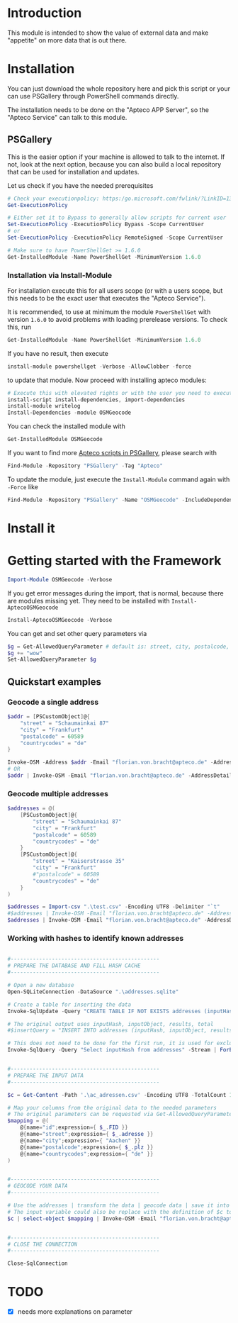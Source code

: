 
# Introduction

This module is intended to show the value of external data and make "appetite" on more data that is out there.

# Installation

You can just download the whole repository here and pick this script or your can use PSGallery through PowerShell commands directly.

The installation needs to be done on the "Apteco APP Server", so the "Apteco Service" can talk to this module.

## PSGallery

This is the easier option if your machine is allowed to talk to the internet. If not, look at the next option, because you can also build a local repository that can be used for installation and updates.

Let us check if you have the needed prerequisites

```PowerShell
# Check your executionpolicy: https:/go.microsoft.com/fwlink/?LinkID=135170
Get-ExecutionPolicy

# Either set it to Bypass to generally allow scripts for current user
Set-ExecutionPolicy -ExecutionPolicy Bypass -Scope CurrentUser
# or
Set-ExecutionPolicy -ExecutionPolicy RemoteSigned -Scope CurrentUser

# Make sure to have PowerShellGet >= 1.6.0
Get-InstalledModule -Name PowerShellGet -MinimumVersion 1.6.0
```


### Installation via Install-Module

For installation execute this for all users scope (or with a users scope, but this needs to be the exact user that executes the "Apteco Service").

It is recommended, to use at minimum the module `PowerShellGet` with version `1.6.0` to avoid problems with loading prerelease versions. To check this, run

```PowerShell
Get-InstalledModule -Name PowerShellGet -MinimumVersion 1.6.0
```

If you have no result, then execute

```PowerShell
install-module powershellget -Verbose -AllowClobber -force
```

to update that module. Now proceed with installing apteco modules:

```PowerShell
# Execute this with elevated rights or with the user you need to execute it with, e.g. the apteco service user
install-script install-dependencies, import-dependencies
install-module writelog
Install-Dependencies -module OSMGeocode
```

You can check the installed module with

```PowerShell
Get-InstalledModule OSMGeocode
```

If you want to find more [Apteco scripts in PSGallery](https://www.powershellgallery.com/packages?q=Tags%3A%22Apteco%22), please search with

```PowerShell
Find-Module -Repository "PSGallery" -Tag "Apteco"
```

To update the module, just execute the `Install-Module` command again with `-Force` like

```PowerShell
Find-Module -Repository "PSGallery" -Name "OSMGeocode" -IncludeDependencies | Install-Module -Verbose -Scope AllUsers -Force
```


# Install it



# Getting started with the Framework


```PowerShell
Import-Module OSMGeocode -Verbose
```

If you get error messages during the import, that is normal, because there are modules missing yet. They need to be installed with `Install-AptecoOSMGeocode`

```PowerShell
Install-AptecoOSMGeocode -Verbose
```


You can get and set other query parameters via 

```PowerShell
$g = Get-AllowedQueryParameter # default is: street, city, postalcode, countrycodes
$g += "wow"
Set-AllowedQueryParameter $g
```


## Quickstart examples

### Geocode a single address

```PowerShell
$addr = [PSCustomObject]@{
    "street" = "Schaumainkai 87"
    "city" = "Frankfurt"
    "postalcode" = 60589
    "countrycodes" = "de"
}

Invoke-OSM -Address $addr -Email "florian.von.bracht@apteco.de" -AddressDetails -ExtraTags -verbose
# OR
$addr | Invoke-OSM -Email "florian.von.bracht@apteco.de" -AddressDetails -ExtraTags -verbose
```

### Geocode multiple addresses

```PowerShell
$addresses = @(
    [PSCustomObject]@{
        "street" = "Schaumainkai 87"
        "city" = "Frankfurt"
        "postalcode" = 60589
        "countrycodes" = "de"
    }
    [PSCustomObject]@{
        "street" = "Kaiserstrasse 35"
        "city" = "Frankfurt"
        #"postalcode" = 60589
        "countrycodes" = "de"
    }
)

$addresses = Import-csv ".\test.csv" -Encoding UTF8 -Delimiter "`t"
#$addresses | Invoke-OSM -Email "florian.von.bracht@apteco.de" -AddressDetails -ExtraTags -verbose
$addresses | Invoke-OSM -Email "florian.von.bracht@apteco.de" -AddressDetails -ExtraTags -AddMetaData -ReturnOnlyFirstPosition -ResultsLanguage "de" | Out-GridView
```


### Working with hashes to identify known addresses

```PowerShell

#-----------------------------------------------
# PREPARE THE DATABASE AND FILL HASH CACHE
#-----------------------------------------------

# Open a new database
Open-SQLiteConnection -DataSource ".\addresses.sqlite"

# Create a table for inserting the data
Invoke-SqlUpdate -Query "CREATE TABLE IF NOT EXISTS addresses (inputHash TEXT, inputObject TEXT, results TEXT, total INT, updatedAt DATE DEFAULT (datetime('now','localtime')))" | Out-Null

# The original output uses inputHash, inputObject, results, total
#$insertQuery = "INSERT INTO addresses (inputHash, inputObject, results, total) VALUES (@inputHash, @inputObject, @results, @total)"

# This does not need to be done for the first run, it is used for exclusions on subsequent runs
Invoke-SqlQuery -Query "Select inputHash from addresses" -Stream | ForEach-Object { Add-ToHashCache $_.inputHash }


#-----------------------------------------------
# PREPARE THE INPUT DATA
#-----------------------------------------------

$c = Get-Content -Path '.\ac_adressen.csv' -Encoding UTF8 -TotalCount 10 | ConvertFrom-Csv -Delimiter ","

# Map your columns from the original data to the needed parameters
# The original parameters can be requested via Get-AllowedQueryParameter
$mapping = @(
    @{name="id";expression={ $_.FID }}
    @{name="street";expression={ $_.adresse }}
    @{name="city";expression={ "Aachen" }}
    @{name="postalcode";expression={ $_.plz }}
    @{name="countrycodes";expression={ "de" }}
)


#-----------------------------------------------
# GEOCODE YOUR DATA
#-----------------------------------------------

# Use the addresses | transform the data | geocode data | save it into a database
# The input variable could also be replace with the definition of $c to allow better streaming
$c | select-object $mapping | Invoke-OSM -Email "florian.von.bracht@apteco.de" -ResultsLanguage "de" -AddressDetails -ExtraTags -NameDetails -ReturnOnlyFirstPosition -AddMetaData -AddToHashCache -ExcludeKnownHashes -Verbose | Add-RowsToSql -TableName addresses -FormatObjectAsJson -Verbose


#-----------------------------------------------
# CLOSE THE CONNECTION
#-----------------------------------------------

Close-SqlConnection
```

# TODO

- [x] needs more explanations on parameter
